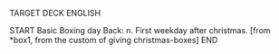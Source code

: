 TARGET DECK
ENGLISH

START
Basic
Boxing day
Back: n. First weekday after christmas. [from *box1, from the custom of giving christmas-boxes]
END

